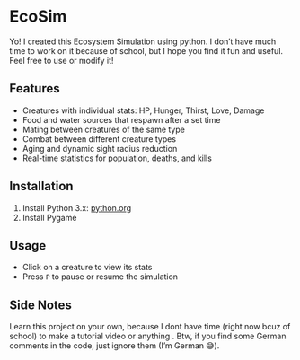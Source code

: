 # EcoSim

Yo! I created this Ecosystem Simulation using python. I don’t have much time to work on it because of school, but I hope you find it fun and useful. Feel free to use or modify it!

## Features
- Creatures with individual stats: HP, Hunger, Thirst, Love, Damage
- Food and water sources that respawn after a set time
- Mating between creatures of the same type
- Combat between different creature types
- Aging and dynamic sight radius reduction
- Real-time statistics for population, deaths, and kills

## Installation
1. Install Python 3.x: [python.org](https://www.python.org/)
2. Install Pygame


## Usage
- Click on a creature to view its stats
- Press `P` to pause or resume the simulation


## Side Notes
Learn this project on your own, because I dont have time (right now bcuz of school) to make a tutorial video or anything .
Btw, if you find some German comments in the code, just ignore them (I’m German 😅).